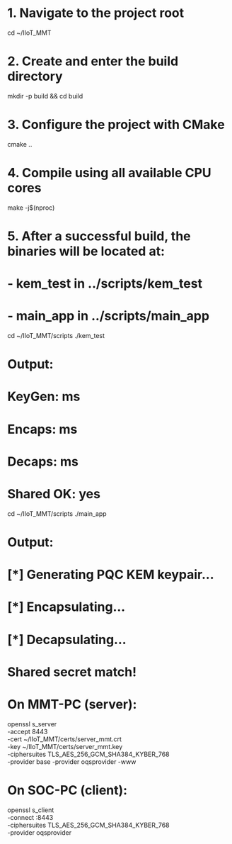 # 1. Navigate to the project root
cd ~/IIoT_MMT

# 2. Create and enter the build directory
mkdir -p build && cd build

# 3. Configure the project with CMake
cmake ..

# 4. Compile using all available CPU cores
make -j$(nproc)

# 5. After a successful build, the binaries will be located at:
#    - kem_test   in ../scripts/kem_test
#    - main_app   in ../scripts/main_app

cd ~/IIoT_MMT/scripts
./kem_test
# Output:
# KeyGen: <time> ms
# Encaps: <time> ms
# Decaps: <time> ms
# Shared OK: yes

cd ~/IIoT_MMT/scripts
./main_app
# Output:
# [*] Generating PQC KEM keypair...
# [*] Encapsulating...
# [*] Decapsulating...
# Shared secret match!

# On MMT-PC (server):
openssl s_server \
  -accept 8443 \
  -cert ~/IIoT_MMT/certs/server_mmt.crt \
  -key  ~/IIoT_MMT/certs/server_mmt.key \
  -ciphersuites TLS_AES_256_GCM_SHA384_KYBER_768 \
  -provider base -provider oqsprovider -www

# On SOC-PC (client):
openssl s_client \
  -connect <MMT-PC-IP>:8443 \
  -ciphersuites TLS_AES_256_GCM_SHA384_KYBER_768 \
  -provider oqsprovider
